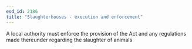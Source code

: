 ```yaml
---
esd_id: 2186
title: "Slaughterhouses - execution and enforcement"
---
```


A local authority must enforce the provision of the Act and any regulations made thereunder regarding the slaughter of animals

